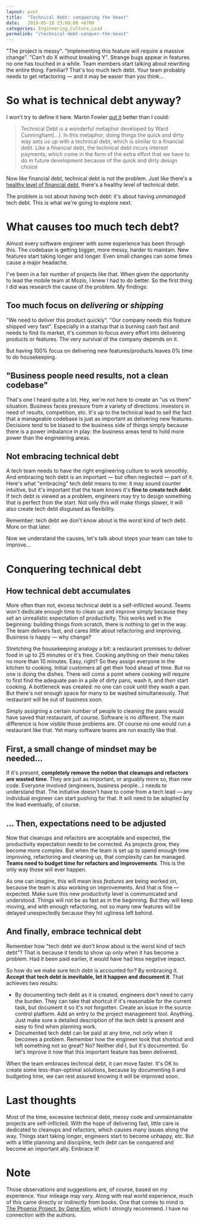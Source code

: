```yaml
---
layout: post
title:  "Technical debt: conquering the beast"
date:   2019-05-18 23:00:00 +0700
categories: Engineering,Culture,Lead
permalink: "/technical-debt-conquer-the-beast"
---
```

"The project is messy". "Implementing this feature will require a massive change". "Can't do X without breaking Y". Strange bugs appear in features no one has touched in a while. Team members start talking about rewriting the entire thing. Familiar? That's too much tech debt. Your team probably needs to get refactoring — and it may be easier than you think...
<!--more-->

# So what is technical debt anyway?
I won't try to define it here. Martin Fowler [put it](https://martinfowler.com/bliki/TechnicalDebt.html) better than I could:
> Technical Debt is a wonderful metaphor developed by Ward Cunningham[...]. In this metaphor, doing things the quick and dirty way sets us up with a technical debt, which is similar to a financial debt. Like a financial debt, the technical debt incurs interest payments, which come in the form of the extra effort that we have to do in future development because of the quick and dirty design choice

Now like financial debt, technical debt is not the problem. Just like there's a [healthy level of financial debt](https://www.business.com/articles/healthy-business-debt/), there's a healthy level of technical debt.

The problem is not about _having_ tech debt: it's about having _unmanaged_ tech debt. This is what we're going to explore next.

# What causes too much tech debt?
Almost every software engineer with some experience has been through this. The codebase is getting bigger, more messy, harder to maintain. New features start taking longer and longer. Even small changes can some times cause a major headache. 

I've been in a fair number of projects like that. When given the opportunity to lead the mobile team at Mozio, I knew I had to do better. So the first thing I did was research the cause of the problem. My findings:

## Too much focus on _delivering_ or _shipping_
"We need to deliver this product quickly". "Our company needs this feature shipped very fast". Especially in a startup that is burning cash fast and needs to find its market, it's common to focus every effort into delivering products or features. The very survival of the company depends on it.

But having 100% focus on delivering new features/products leaves 0% time to do housekeeping.

## "Business people need results, not a clean codebase"
That's one I heard quite a lot. Hey, we're not here to create an "us vs them" situation. Business faces pressure from a variety of directions: investors in need of results, competition, etc. It's up to the technical lead to sell the fact that a manageable codebase is just as important as delivering new features. Decisions tend to be biased to the business side of things simply because there is a power imbalance in play: the business areas tend to hold more power than the engineering areas.

## Not embracing technical debt
A tech team needs to have the right engineering culture to work smoothly. And embracing tech debt is an important — but often neglected — part of it. Here's what "embracing" tech debt means to me: it may sound counter intuitive, but it's important that the team knows it's **fine to create tech debt**. If tech debt is viewed as a problem, engineers may try to design something that is perfect from the start. Not only this will make things slower, it will also create tech debt disguised as flexibility.

Remember: tech debt we don't know about is the worst kind of tech debt. More on that later.

Now we understand the causes, let's talk about steps your team can take to improve...

# Conquering technical debt

## How technical debt accumulates
More often than not, excess technical debt is a self-inflicted wound. Teams won't dedicate enough time to clean up and improve simply because they set an unrealistic expectation of productivity. This works well in the beginning: building things from scratch, there is nothing to get in the way. The team delivers fast, and cares little about refactoring and improving. Business is happy — why change?

Stretching the housekeeping analogy a bit: a restaurant promises to deliver food in up to 25 minutes or it's free. Cooking anything on their menu takes no more than 10 minutes. Easy, right? So they assign everyone in the kitchen to cooking. Initial customers all get their food ahead of time. But no one is doing the dishes. There will come a point where cooking will require to first find the adequate pan in a pile of dirty pans, wash it, and _then_ start cooking. A bottleneck was created: no one can cook until they wash a pan. But there's not enough space for many to be washed simultaneously. That restaurant will be out of business soon.

Simply assigning a certain number of people to cleaning the pans would have saved that restaurant, of course. Software is no different. The main difference is how visible those problems are. Of course no one would run a restaurant like that. Yet many software teams are run exactly like that.

## First, a small change of mindset may be needed...
If it's present, **completely remove the notion that cleanups and refactors are wasted time**. They are just as important, or arguably more so, than new code. Everyone involved (engineers, business people...) needs to understand that. The initiative doesn't have to come from a tech lead — any individual engineer can start pushing for that. It will need to be adopted by the lead eventually, of course.

## ... Then, expectations need to be adjusted
Now that cleanups and refactors are acceptable and expected, the productivity expectation needs to be corrected. As projects grow, they become more complex. But when the team is set up to spend enough time improving, refactoring and cleaning up, that complexity can be managed. **Teams need to budget time for refactors and improvements**. This is the only way those will ever happen.

As one can imagine, this will mean less _features_ are being worked on, because the team is also working on improvements. And that is fine — expected. Make sure this new productivity level is communicated and understood. Things will not be as fast as in the beginning. But they will keep moving, and with enough refactoring, not so many new features will be delayed unexpectedly because they hit ugliness left behind.

## And finally, embrace technical debt
Remember how "tech debt we don't know about is the worst kind of tech debt"? That is because it tends to show up only when it has become a problem. Had it been paid earlier, it would have had less negative impact.

So how do we make sure tech debt is accounted for? By embracing it. **Accept that tech debt is inevitable, let it happen and document it**. That achieves two results:
- By documenting tech debt as it is created, engineers don't need to carry the burden. They can take that shortcut if it's reasonable for the current task, but document it so it's not forgotten. Create an issue in the source control platform. Add an entry to the project management tool. Anything. Just make sure a detailed description of the tech debt is present and easy to find when planning work. 
- Documented tech debt can be paid at any time, not only when it becomes a problem. Remember how the engineer took that shortcut and left something not so great? No? Neither did I, but it's documented. So let's improve it now that this important feature has been delivered.

When the team embraces technical debt, it can move faster. It's OK to create some less-than-optimal solutions, because by documenting it and budgeting time, we can rest assured knowing it will be improved soon.

# Last thoughts
Most of the time, excessive technical debt, messy code and unmaintainable projects are self-inflicted. With the hope of delivering fast, little care is dedicated to cleanups and refactors, which causes many issues along the way. Things start taking longer, engineers start to become unhappy, etc. But with a little planning and discipline, tech debt can be conquered and become an important ally. Embrace it!

# Note
Those observations and suggestions are, of course, based on my experience. Your mileage may vary. Along with real world experience, much of this came directly or indirectly from books. One that comes to mind is [The Phoenix Project, by Gene Kim](https://www.goodreads.com/book/show/17255186-the-phoenix-project), which I strongly recommend. I have no connection with the authors.